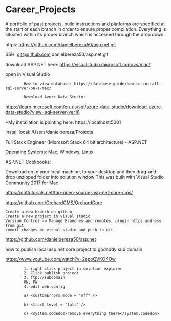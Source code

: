 # Career_Projects


A portfolio of past projects, build instructions and platforms are specified at the start of each branch in order to ensure proper compilation. Everything is situated within its proper branch which is accessed through the drop down.

https: https://github.com/danielbereza50/asp.net.git

SSH: git@github.com:danielbereza50/asp.net.git

download ASP.NET here: https://visualstudio.microsoft.com/vs/mac/

open in Visual Studio

            How to view database: https://database.guide/how-to-install-sql-server-on-a-mac/

            Download Azure Data Studio:

https://learn.microsoft.com/en-us/sql/azure-data-studio/download-azure-data-studio?view=sql-server-ver16

*My installation is pointing here: https://localhost:5001 

install local: /Users/danielbereza/Projects


Full Stack Engineer (Microsoft Stack 64 bit architecture) - ASP.NET

Operating Systems: Mac, Windows, Linux

ASP.NET Cookbooks:

Download on to your local machine, to your desktop and then drag-and-drop unzipped folder into solution window This was built with Visual Studio Community 2017 for Mac

https://dottutorials.net/top-open-source-asp-net-core-cms/

https://github.com/OrchardCMS/OrchardCore

    Create a new branch on github
    Create a new project in visual studio
    Version Control -> Manage Branches and remotes, plugin https address from git
    commit changes on visual studio and push to git


https://github.com/danielbereza50/asp.net



how to publish local asp.net core project to godaddy sub domain

https://www.youtube.com/watch?v=2apoQVKO4Ow

            
            1. right click project in solution explorer
            2. Click publish project
            3. ftp://subdomain
            UN, PW
            4. edit web.config

            a) <customErrors mode = "off" />
            
            b) <trust level = "full" />
            
            c) <system.codedom>remove everything there</system.codedom>









